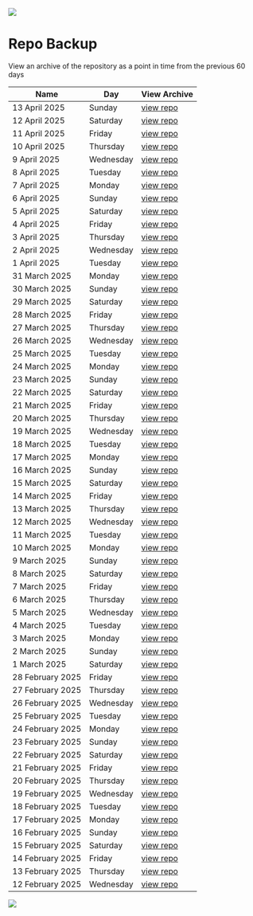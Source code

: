 ![](../../reports/img/header.jpg)

# Repo Backup

View an archive of the repository as a point in time from the previous 60 days


| Name                 | Day         |View Archive              |
| -------------------- |-------------|-------------------------|
| 13 April 2025    | Sunday    | [view repo](https://github.com/Peter-Piek/PUBLIC-Subscription-Backup/tree/HEAD@%7B2025-4-13%7D)    |
| 12 April 2025    | Saturday    | [view repo](https://github.com/Peter-Piek/PUBLIC-Subscription-Backup/tree/HEAD@%7B2025-4-12%7D)    |
| 11 April 2025    | Friday    | [view repo](https://github.com/Peter-Piek/PUBLIC-Subscription-Backup/tree/HEAD@%7B2025-4-11%7D)    |
| 10 April 2025    | Thursday    | [view repo](https://github.com/Peter-Piek/PUBLIC-Subscription-Backup/tree/HEAD@%7B2025-4-10%7D)    |
| 9 April 2025    | Wednesday    | [view repo](https://github.com/Peter-Piek/PUBLIC-Subscription-Backup/tree/HEAD@%7B2025-4-9%7D)    |
| 8 April 2025    | Tuesday    | [view repo](https://github.com/Peter-Piek/PUBLIC-Subscription-Backup/tree/HEAD@%7B2025-4-8%7D)    |
| 7 April 2025    | Monday    | [view repo](https://github.com/Peter-Piek/PUBLIC-Subscription-Backup/tree/HEAD@%7B2025-4-7%7D)    |
| 6 April 2025    | Sunday    | [view repo](https://github.com/Peter-Piek/PUBLIC-Subscription-Backup/tree/HEAD@%7B2025-4-6%7D)    |
| 5 April 2025    | Saturday    | [view repo](https://github.com/Peter-Piek/PUBLIC-Subscription-Backup/tree/HEAD@%7B2025-4-5%7D)    |
| 4 April 2025    | Friday    | [view repo](https://github.com/Peter-Piek/PUBLIC-Subscription-Backup/tree/HEAD@%7B2025-4-4%7D)    |
| 3 April 2025    | Thursday    | [view repo](https://github.com/Peter-Piek/PUBLIC-Subscription-Backup/tree/HEAD@%7B2025-4-3%7D)    |
| 2 April 2025    | Wednesday    | [view repo](https://github.com/Peter-Piek/PUBLIC-Subscription-Backup/tree/HEAD@%7B2025-4-2%7D)    |
| 1 April 2025    | Tuesday    | [view repo](https://github.com/Peter-Piek/PUBLIC-Subscription-Backup/tree/HEAD@%7B2025-4-1%7D)    |
| 31 March 2025    | Monday    | [view repo](https://github.com/Peter-Piek/PUBLIC-Subscription-Backup/tree/HEAD@%7B2025-3-31%7D)    |
| 30 March 2025    | Sunday    | [view repo](https://github.com/Peter-Piek/PUBLIC-Subscription-Backup/tree/HEAD@%7B2025-3-30%7D)    |
| 29 March 2025    | Saturday    | [view repo](https://github.com/Peter-Piek/PUBLIC-Subscription-Backup/tree/HEAD@%7B2025-3-29%7D)    |
| 28 March 2025    | Friday    | [view repo](https://github.com/Peter-Piek/PUBLIC-Subscription-Backup/tree/HEAD@%7B2025-3-28%7D)    |
| 27 March 2025    | Thursday    | [view repo](https://github.com/Peter-Piek/PUBLIC-Subscription-Backup/tree/HEAD@%7B2025-3-27%7D)    |
| 26 March 2025    | Wednesday    | [view repo](https://github.com/Peter-Piek/PUBLIC-Subscription-Backup/tree/HEAD@%7B2025-3-26%7D)    |
| 25 March 2025    | Tuesday    | [view repo](https://github.com/Peter-Piek/PUBLIC-Subscription-Backup/tree/HEAD@%7B2025-3-25%7D)    |
| 24 March 2025    | Monday    | [view repo](https://github.com/Peter-Piek/PUBLIC-Subscription-Backup/tree/HEAD@%7B2025-3-24%7D)    |
| 23 March 2025    | Sunday    | [view repo](https://github.com/Peter-Piek/PUBLIC-Subscription-Backup/tree/HEAD@%7B2025-3-23%7D)    |
| 22 March 2025    | Saturday    | [view repo](https://github.com/Peter-Piek/PUBLIC-Subscription-Backup/tree/HEAD@%7B2025-3-22%7D)    |
| 21 March 2025    | Friday    | [view repo](https://github.com/Peter-Piek/PUBLIC-Subscription-Backup/tree/HEAD@%7B2025-3-21%7D)    |
| 20 March 2025    | Thursday    | [view repo](https://github.com/Peter-Piek/PUBLIC-Subscription-Backup/tree/HEAD@%7B2025-3-20%7D)    |
| 19 March 2025    | Wednesday    | [view repo](https://github.com/Peter-Piek/PUBLIC-Subscription-Backup/tree/HEAD@%7B2025-3-19%7D)    |
| 18 March 2025    | Tuesday    | [view repo](https://github.com/Peter-Piek/PUBLIC-Subscription-Backup/tree/HEAD@%7B2025-3-18%7D)    |
| 17 March 2025    | Monday    | [view repo](https://github.com/Peter-Piek/PUBLIC-Subscription-Backup/tree/HEAD@%7B2025-3-17%7D)    |
| 16 March 2025    | Sunday    | [view repo](https://github.com/Peter-Piek/PUBLIC-Subscription-Backup/tree/HEAD@%7B2025-3-16%7D)    |
| 15 March 2025    | Saturday    | [view repo](https://github.com/Peter-Piek/PUBLIC-Subscription-Backup/tree/HEAD@%7B2025-3-15%7D)    |
| 14 March 2025    | Friday    | [view repo](https://github.com/Peter-Piek/PUBLIC-Subscription-Backup/tree/HEAD@%7B2025-3-14%7D)    |
| 13 March 2025    | Thursday    | [view repo](https://github.com/Peter-Piek/PUBLIC-Subscription-Backup/tree/HEAD@%7B2025-3-13%7D)    |
| 12 March 2025    | Wednesday    | [view repo](https://github.com/Peter-Piek/PUBLIC-Subscription-Backup/tree/HEAD@%7B2025-3-12%7D)    |
| 11 March 2025    | Tuesday    | [view repo](https://github.com/Peter-Piek/PUBLIC-Subscription-Backup/tree/HEAD@%7B2025-3-11%7D)    |
| 10 March 2025    | Monday    | [view repo](https://github.com/Peter-Piek/PUBLIC-Subscription-Backup/tree/HEAD@%7B2025-3-10%7D)    |
| 9 March 2025    | Sunday    | [view repo](https://github.com/Peter-Piek/PUBLIC-Subscription-Backup/tree/HEAD@%7B2025-3-9%7D)    |
| 8 March 2025    | Saturday    | [view repo](https://github.com/Peter-Piek/PUBLIC-Subscription-Backup/tree/HEAD@%7B2025-3-8%7D)    |
| 7 March 2025    | Friday    | [view repo](https://github.com/Peter-Piek/PUBLIC-Subscription-Backup/tree/HEAD@%7B2025-3-7%7D)    |
| 6 March 2025    | Thursday    | [view repo](https://github.com/Peter-Piek/PUBLIC-Subscription-Backup/tree/HEAD@%7B2025-3-6%7D)    |
| 5 March 2025    | Wednesday    | [view repo](https://github.com/Peter-Piek/PUBLIC-Subscription-Backup/tree/HEAD@%7B2025-3-5%7D)    |
| 4 March 2025    | Tuesday    | [view repo](https://github.com/Peter-Piek/PUBLIC-Subscription-Backup/tree/HEAD@%7B2025-3-4%7D)    |
| 3 March 2025    | Monday    | [view repo](https://github.com/Peter-Piek/PUBLIC-Subscription-Backup/tree/HEAD@%7B2025-3-3%7D)    |
| 2 March 2025    | Sunday    | [view repo](https://github.com/Peter-Piek/PUBLIC-Subscription-Backup/tree/HEAD@%7B2025-3-2%7D)    |
| 1 March 2025    | Saturday    | [view repo](https://github.com/Peter-Piek/PUBLIC-Subscription-Backup/tree/HEAD@%7B2025-3-1%7D)    |
| 28 February 2025    | Friday    | [view repo](https://github.com/Peter-Piek/PUBLIC-Subscription-Backup/tree/HEAD@%7B2025-2-28%7D)    |
| 27 February 2025    | Thursday    | [view repo](https://github.com/Peter-Piek/PUBLIC-Subscription-Backup/tree/HEAD@%7B2025-2-27%7D)    |
| 26 February 2025    | Wednesday    | [view repo](https://github.com/Peter-Piek/PUBLIC-Subscription-Backup/tree/HEAD@%7B2025-2-26%7D)    |
| 25 February 2025    | Tuesday    | [view repo](https://github.com/Peter-Piek/PUBLIC-Subscription-Backup/tree/HEAD@%7B2025-2-25%7D)    |
| 24 February 2025    | Monday    | [view repo](https://github.com/Peter-Piek/PUBLIC-Subscription-Backup/tree/HEAD@%7B2025-2-24%7D)    |
| 23 February 2025    | Sunday    | [view repo](https://github.com/Peter-Piek/PUBLIC-Subscription-Backup/tree/HEAD@%7B2025-2-23%7D)    |
| 22 February 2025    | Saturday    | [view repo](https://github.com/Peter-Piek/PUBLIC-Subscription-Backup/tree/HEAD@%7B2025-2-22%7D)    |
| 21 February 2025    | Friday    | [view repo](https://github.com/Peter-Piek/PUBLIC-Subscription-Backup/tree/HEAD@%7B2025-2-21%7D)    |
| 20 February 2025    | Thursday    | [view repo](https://github.com/Peter-Piek/PUBLIC-Subscription-Backup/tree/HEAD@%7B2025-2-20%7D)    |
| 19 February 2025    | Wednesday    | [view repo](https://github.com/Peter-Piek/PUBLIC-Subscription-Backup/tree/HEAD@%7B2025-2-19%7D)    |
| 18 February 2025    | Tuesday    | [view repo](https://github.com/Peter-Piek/PUBLIC-Subscription-Backup/tree/HEAD@%7B2025-2-18%7D)    |
| 17 February 2025    | Monday    | [view repo](https://github.com/Peter-Piek/PUBLIC-Subscription-Backup/tree/HEAD@%7B2025-2-17%7D)    |
| 16 February 2025    | Sunday    | [view repo](https://github.com/Peter-Piek/PUBLIC-Subscription-Backup/tree/HEAD@%7B2025-2-16%7D)    |
| 15 February 2025    | Saturday    | [view repo](https://github.com/Peter-Piek/PUBLIC-Subscription-Backup/tree/HEAD@%7B2025-2-15%7D)    |
| 14 February 2025    | Friday    | [view repo](https://github.com/Peter-Piek/PUBLIC-Subscription-Backup/tree/HEAD@%7B2025-2-14%7D)    |
| 13 February 2025    | Thursday    | [view repo](https://github.com/Peter-Piek/PUBLIC-Subscription-Backup/tree/HEAD@%7B2025-2-13%7D)    |
| 12 February 2025    | Wednesday    | [view repo](https://github.com/Peter-Piek/PUBLIC-Subscription-Backup/tree/HEAD@%7B2025-2-12%7D)    |

![](../../reports/img/logo.jpg)
